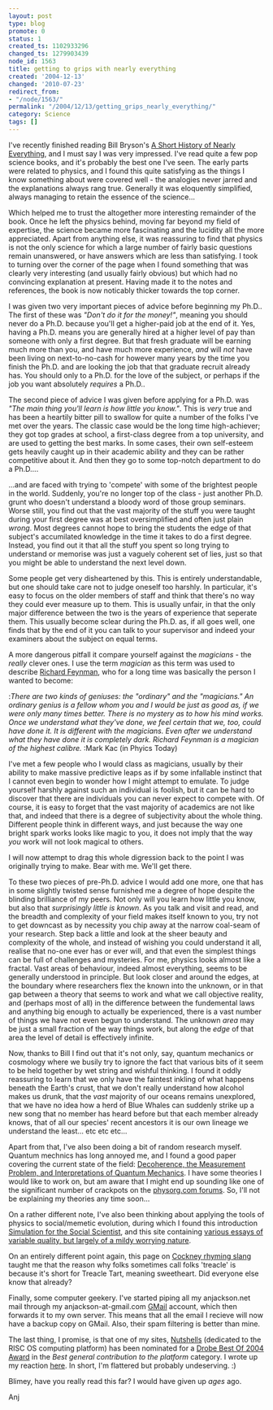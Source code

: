 ```yaml
---
layout: post
type: blog
promote: 0
status: 1
created_ts: 1102933296
changed_ts: 1279903439
node_id: 1563
title: getting to grips with nearly everything
created: '2004-12-13'
changed: '2010-07-23'
redirect_from:
- "/node/1563/"
permalink: "/2004/12/13/getting_grips_nearly_everything/"
category: Science
tags: []
---
```

I've recently finished reading Bill Bryson's [A Short History of Nearly Everything](http://www.randomhouse.com/features/billbryson/bb_title/display.pperl?0-7679-0818-X), and I must say I was very impressed.  I've read quite a few pop science books, and it's probably the best one I've seen.  The early parts were related to physics, and I found this quite satisfying as the things I know something about were covered well - the analogies never jarred and the explanations always rang true.  Generally it was eloquently simplified, always managing to retain the essence of the science...
<!--break-->
Which helped me to trust the altogether more interesting remainder of the book.  Once he left the physics behind, moving far beyond my field of expertise, the science became more fascinating and the lucidity all the more appreciated.  Apart from anything else, it was reassuring to find that physics is not the only science for which a large number of fairly basic questions remain unanswered, or have answers which are less than satisfying.  I took to turning over the corner of the page when I found something that was clearly very interesting (and usually fairly obvious) but which had no convincing explanation at present.  Having made it to the notes and references, the book is now noticably thicker towards the top corner.

I was given two very important pieces of advice before beginning my Ph.D..  The first of these was _"Don't do it for the money!"_, meaning you should never do a Ph.D. because you'll get a higher-paid job at the end of it.  Yes, having a Ph.D. means you  are generally hired at a higher level of pay than someone with only a first degree.  But that fresh graduate will be earning much more than you, and have much more experience, _and_ will _not_ have been living on next-to-no-cash for however many years by the time you finish the Ph.D. and are looking the job that that graduate recruit already has.  You should only to a Ph.D. for the love of the subject, or perhaps if the job you want absolutely _requires_ a Ph.D..

The second piece of advice I was given before applying for a Ph.D. was _"The main thing you'll learn is how little you know."_.  This is _very_ true and has been a heartily bitter pill to swallow for quite a number of the folks I've met over the years.  The classic case would be the long time high-achiever; they got top grades at school, a first-class degree from a top university, and are used to getting the best marks.  In some cases, their own self-esteem gets heavily caught up in their academic ability and they can be rather competitive about it.  And then they go to some top-notch department to do a Ph.D....

...and are faced with trying to 'compete' with some of the brightest people in the world.  Suddenly, you're no longer top of the class - just another Ph.D. grunt who doesn't understand a bloody word of those group seminars.  Worse still, you find out that the vast majority of the stuff you were taught during your first degree was at best oversimplified and often just plain _wrong_.  Most degrees cannot hope to bring the students the edge of that subject's accumilated knowledge in the time it takes to do a first degree.  Instead, you find out it that all the stuff you spent so long trying to understand or memorise was just a vaguely coherent set of lies, just so that you might be able to understand the next level down.

Some people get very disheartened by this.  This is entirely understandable, but one should take care not to judge oneself too harshly.  In particular, it's easy to focus on the older members of staff and think that there's no way they could ever measure up to them.  This is usually unfair, in that the only major difference between the two is the years of experience that seperate them.  This usually become sclear during the Ph.D. as, if all goes well, one finds that by the end of it you can talk to your supervisor and indeed your examiners about the subject on equal terms.

A more dangerous pitfall it compare yourself against the _magicians_ - the _really_ clever ones.  I use the term _magician_ as this term was used to describe [Richard Feynman](http://en.wikipedia.org/wiki/Richard_Feynman), who for a long time was basically the person I wanted to become:

:_There are two kinds of geniuses: the "ordinary" and the "magicians."  An ordinary genius is a fellow whom you and I would be just as good as, if we were only many times better.  There is no mystery as to how his mind works.  Once we understand what they've done, we feel certain that we, too, could have done it.  It is different with the magicians.  Even after we understand what they have done it is completely dark.  Richard Feynman is a magician of the highest calibre._
:Mark Kac (in Phyics Today)

I've met a few people who I would class as magicians, usually by their ability to make massive predictive leaps as if by some infallable instinct that I cannot even begin to wonder how I might attempt to emulate.  To judge yourself harshly against such an individual is foolish, but it can be hard to discover that there are individuals you can never expect to compete with.  Of course, it is easy to forget that the vast majority of academics are not like that, and indeed that there is a degree of subjectivity about the whole thing.  Different people think in different ways, and just because the way one bright spark works looks like magic to you, it does not imply that the way _you_ work will not look magical to others.

I will now attempt to drag this whole digression back to the point I was originally trying to make.  Bear with me.  We'll get there.

To these two pieces of pre-Ph.D. advice I would add one more, one that has in some slightly twisted sense furnished me a degree of hope despite the blinding brilliance of my peers.  Not only will you learn how little you know, but also that _surprisingly little is known_.  As you talk and visit and read, and the breadth and complexity of your field makes itself known to you, try not to get downcast as by necessity you chip away at the narrow coal-seam of your research.  Step back a little and look at the sheer beauty and complexity of the whole, and instead of wishing you could understand it all, realise that no-one ever has or ever will, and that even the simplest things can be full of challenges and mysteries.  For me, physics looks almost like a fractal.  Vast areas of behaviour, indeed almost everything, seems to be generally understood in principle.  But look closer and around the edges, at the boundary where researchers flex the known into the unknown, or in that gap between a theory that seems to work and what we call objective reality, and (perhaps most of all) in the difference between the fundemental laws and anything big enough to actually be experienced, there is a vast number of things we have not even begun to understand.  The unknown _area_ may be just a small fraction of the way things work, but along the _edge_ of that area the level of detail is effectively infinite.

Now, thanks to Bill I find out that it's not only, say, quantum mechanics or cosmology where we busily try to ignore the fact that various bits of it seem to be held together by wet string and wishful thinking.  I found it oddly reassuring to learn that we only have the faintest inkling of what happens beneath the Earth's crust, that we don't really understand how alcohol makes us drunk, that the _vast_ majority of our oceans remains unexplored, that we have no idea how a herd of Blue Whales can suddenly strike up a new song that no member has heard before but that each member already knows, that of all our species' recent ancestors it is our own lineage we understand the least... etc etc etc...

Apart from that, I've also been doing a bit of random research myself.  Quantum mechnics has long annoyed me, and I found a good paper covering the current state of the field:
[Decoherence, the Measurement Problem, and Interpretations of Quantum Mechanics](http://arxiv.org/abs/quant-ph/0312059).  I have some theories I would like to work on, but am aware that I might end up sounding like one of the significant number of crackpots on the [physorg.com forums](http://forum.physorg.com/index.php?showforum=16).  So, I'll not be explaining my theories any time soon...

On a rather different note, I've also been thinking about applying the tools of physics to social/memetic evolution, during which I found this introduction [Simulation for the Social Scientist](http://www.uni-koblenz.de/~kgt/Learn/Textbook/), and this site containing [various essays of variable quality, but largely of a mildy worrying nature](http://solutions.synearth.net/).

On an entirely different point again, this page on [Cockney rhyming slang](http://en.wikipedia.org/wiki/Cockney_rhyming_slang) taught me that the reason why folks sometimes call folks 'treacle' is because it's short for Treacle Tart, meaning sweetheart.  Did everyone else know that already?

Finally, some computer geekery.  I've started piping all my anjackson.net mail through my  anjackson-at-gmail.com [GMail](http://gmail.google.com/) account, which then forwards it to my own server.  This means that all the email I recieve will now have a backup copy on GMail.  Also, their spam filtering is better than mine.

The last thing, I promise, is that one of my sites, [Nutshells](http://nutshells.anjackson.net/) (dedicated to the RISC OS computing platform) has been nominated for a [Drobe Best Of 2004 Award](http://www.drobe.co.uk/riscos/artifact1234.html) in the _Best general contribution to the platform_ category.  I wrote up my reaction [here](http://nutshells.anjackson.net/node/view/906).  In short, I'm flattered but probably undeserving. :)

Blimey, have you really read this far?  I would have given up _ages_ ago. 

Anj

